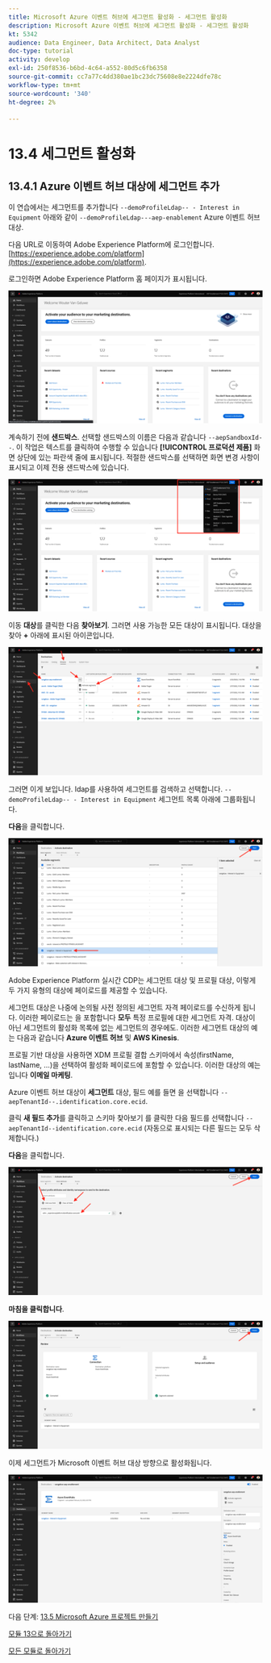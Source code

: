 ```yaml
---
title: Microsoft Azure 이벤트 허브에 세그먼트 활성화 - 세그먼트 활성화
description: Microsoft Azure 이벤트 허브에 세그먼트 활성화 - 세그먼트 활성화
kt: 5342
audience: Data Engineer, Data Architect, Data Analyst
doc-type: tutorial
activity: develop
exl-id: 250f8536-b6bd-4c64-a552-80d5c6fb6358
source-git-commit: cc7a77c4dd380ae1bc23dc75608e8e2224dfe78c
workflow-type: tm+mt
source-wordcount: '340'
ht-degree: 2%

---
```


# 13.4 세그먼트 활성화

## 13.4.1 Azure 이벤트 허브 대상에 세그먼트 추가

이 연습에서는 세그먼트를 추가합니다 `--demoProfileLdap-- - Interest in Equipment` 아래와 같이 `--demoProfileLdap---aep-enablement` Azure 이벤트 허브 대상.

다음 URL로 이동하여 Adobe Experience Platform에 로그인합니다. [https://experience.adobe.com/platform](https://experience.adobe.com/platform).

로그인하면 Adobe Experience Platform 홈 페이지가 표시됩니다.

![데이터 수집](../module2/images/home.png)

계속하기 전에 **샌드박스**. 선택할 샌드박스의 이름은 다음과 같습니다 ``--aepSandboxId--``. 이 작업은 텍스트를 클릭하여 수행할 수 있습니다 **[!UICONTROL 프로덕션 제품]** 화면 상단에 있는 파란색 줄에 표시됩니다. 적절한 샌드박스를 선택하면 화면 변경 사항이 표시되고 이제 전용 샌드박스에 있습니다.

![데이터 수집](../module2/images/sb1.png)

이동 **대상**&#x200B;를 클릭한 다음 **찾아보기**. 그러면 사용 가능한 모든 대상이 표시됩니다. 대상을 찾아 **+** 아래에 표시된 아이콘입니다.

![5-01-select-destination.png](./images/5-01-select-destination.png)

그러면 이게 보입니다. ldap를 사용하여 세그먼트를 검색하고 선택합니다. `--demoProfileLdap-- - Interest in Equipment` 세그먼트 목록 아래에 그룹화됩니다.

**다음**&#x200B;을 클릭합니다.

![5-04-select-segment.png](./images/5-04-select-segment.png)

Adobe Experience Platform 실시간 CDP는 세그먼트 대상 및 프로필 대상, 이렇게 두 가지 유형의 대상에 페이로드를 제공할 수 있습니다.

세그먼트 대상은 나중에 논의될 사전 정의된 세그먼트 자격 페이로드를 수신하게 됩니다. 이러한 페이로드는 을 포함합니다 **모두** 특정 프로필에 대한 세그먼트 자격. 대상이 아닌 세그먼트의 활성화 목록에 없는 세그먼트의 경우에도. 이러한 세그먼트 대상의 예는 다음과 같습니다 **Azure 이벤트 허브** 및 **AWS Kinesis**.

프로필 기반 대상을 사용하면 XDM 프로필 결합 스키마에서 속성(firstName, lastName, ...)을 선택하여 활성화 페이로드에 포함할 수 있습니다. 이러한 대상의 예는 입니다 **이메일 마케팅**.

Azure 이벤트 허브 대상이 **세그먼트** 대상, 필드 예를 들면 을 선택합니다 `--aepTenantId--.identification.core.ecid`.

클릭 **새 필드 추가**&#x200B;를 클릭하고 스키마 찾아보기 를 클릭한 다음 필드를 선택합니다 `--aepTenantId--identification.core.ecid` (자동으로 표시되는 다른 필드는 모두 삭제합니다.)

**다음**&#x200B;을 클릭합니다.

![5-05-select-attributes.png](./images/5-05-select-attributes.png)

**마침을 클릭합니다**.

![5-06-destination-finish.png](./images/5-06-destination-finish.png)

이제 세그먼트가 Microsoft 이벤트 허브 대상 방향으로 활성화됩니다.

![5-07-destination-segment-added.png](./images/5-07-destination-segment-added.png)

다음 단계: [13.5 Microsoft Azure 프로젝트 만들기](./ex5.md)

[모듈 13으로 돌아가기](./segment-activation-microsoft-azure-eventhub.md)

[모든 모듈로 돌아가기](./../../overview.md)
